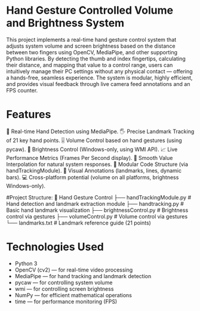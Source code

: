 # Hand Gesture Controlled Volume and Brightness System

This project implements a real-time hand gesture control system that adjusts system volume and screen brightness based on the distance between two fingers using OpenCV, MediaPipe, and other supporting Python libraries. By detecting the thumb and index fingertips, calculating their distance, and mapping that value to a control range, users can intuitively manage their PC settings without any physical contact — offering a hands-free, seamless experience. The system is modular, highly efficient, and provides visual feedback through live camera feed annotations and an FPS counter.

# Features
🎯 Real-time Hand Detection using MediaPipe.
🖐️ Precise Landmark Tracking of 21 key hand points.
🎚️ Volume Control based on hand gestures (using pycaw).
🌟 Brightness Control (Windows-only, using WMI API).
📈 Live Performance Metrics (Frames Per Second display).
🔁 Smooth Value Interpolation for natural system responses.
🧩 Modular Code Structure (via handTrackingModule).
👋 Visual Annotations (landmarks, lines, dynamic bars).
💻 Cross-platform potential (volume on all platforms, brightness Windows-only).

#Project Structure:
📂 Hand Gesture Control
 ├── handTrackingModule.py    # Hand detection and landmark extraction module
 ├── handtracking.py          # Basic hand landmark visualization
 ├── brightnessControl.py     # Brightness control via gestures
 ├── volumeControl.py         # Volume control via gestures
 └── landmarks.txt            # Landmark reference guide (21 points)

# Technologies Used
- Python 3
- OpenCV (cv2) — for real-time video processing
- MediaPipe — for hand tracking and landmark detection
- pycaw — for controlling system volume
- wmi — for controlling screen brightness
- NumPy — for efficient mathematical operations
- time — for performance monitoring (FPS)
